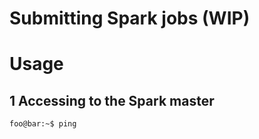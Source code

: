 # Submitting Spark jobs (WIP)

# Usage
## 1 Accessing to the Spark master 

```console
foo@bar:~$ ping
```
